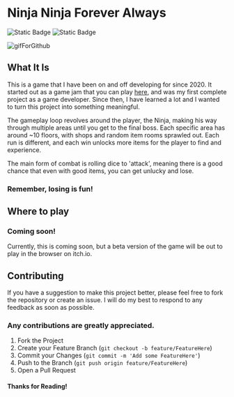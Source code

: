 # Ninja Ninja Forever Always
![Static Badge](https://img.shields.io/badge/Godot-478CBF?style=flat-square&logo=godotengine&logoColor=FFFFFF)
![Static Badge](https://img.shields.io/badge/Aesprite-7D929E?style=flat-square&logo=aseprite&logoColor=FFFFFF)

![gifForGithub](https://github.com/user-attachments/assets/9a4f82db-e06a-4da4-ac09-e41d8fd1f518)



## What It Is
This is a game that I have been on and off developing for since 2020. It started out as a game jam that you can play [here](https://evasiveace.itch.io/ninja-ninja-gamejam), and was my first complete project as a game developer. Since then, I have learned a lot 
and I wanted to turn this project into something meaningful.

The gameplay loop revolves around the player, the Ninja, making his way through multiple areas until you get to the final boss. Each specific area has around ~10 floors, with shops and random item rooms sprawled out.
Each run is different, and each win unlocks more items for the player to find and experience.

The main form of combat is rolling dice to 'attack', meaning there is a good chance that even with good items, you can get unlucky and lose. 

### Remember, losing is fun!

## Where to play
### Coming soon!
Currently, this is coming soon, but a beta version of the game will be out to play in the browser on itch.io.

## Contributing
If you have a suggestion to make this project better, please feel free to fork the repository or create an issue. I will do my best to respond to any feedback as soon as possible.

### Any contributions are greatly appreciated.

1. Fork the Project
2. Create your Feature Branch (`git checkout -b feature/FeatureHere`)
3. Commit your Changes (`git commit -m 'Add some FeatureHere'`)
4. Push to the Branch (`git push origin feature/FeatureHere`)
5. Open a Pull Request 

#### Thanks for Reading!
